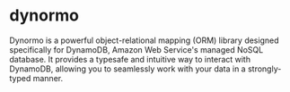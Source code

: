 # dynormo
Dynormo is a powerful object-relational mapping (ORM) library designed specifically for DynamoDB, Amazon Web Service's managed NoSQL database. It provides a typesafe and intuitive way to interact with DynamoDB, allowing you to seamlessly work with your data in a strongly-typed manner.
